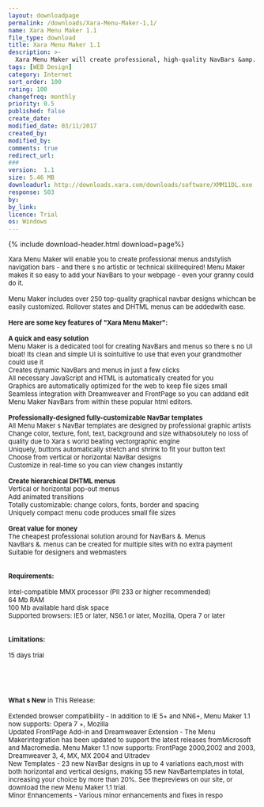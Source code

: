 ```yaml
---
layout: downloadpage
permalink: /downloads/Xara-Menu-Maker-1,1/
name: Xara Menu Maker 1.1
file_type: download
title: Xara Menu Maker 1.1
description: >-
  Xara Menu Maker will create professional, high-quality NavBars &amp. DHTML menus at the click of a button
tags: [WEB Design]
category: Internet
sort_order: 100
rating: 100
changefreq: monthly
priority: 0.5
published: false
create_date: 
modified_date: 03/11/2017
created_by: 
modified_by: 
comments: true
redirect_url: 
### 
version:  1.1
size: 5.46 MB
downloadurl: http://downloads.xara.com/downloads/software/XMM11DL.exe
response: 503
by: 
by_link: 
licence: Trial 
os: Windows
---
```


{% include download-header.html download=page%}

<p style="fix-download-text !important">
<p><font size="2"><p>Xara Menu Maker will enable you to create professional menus andstylish navigation bars - and there s no artistic or technical skillrequired! Menu Maker makes it so easy to add your NavBars to your webpage - even your granny could do it.<br />
<br />
Menu Maker includes over 250 top-quality graphical navbar designs whichcan be easily customized. Rollover states and DHTML menus can be addedwith ease.<br />
<br />
<span><strong>Here are some key features of "Xara Menu Maker":</strong></span><br />
<br />
<strong>A quick and easy solution</strong> <br />
Menu Maker is a dedicated tool for creating NavBars and menus so there s no UI bloat! Its clean and simple UI is sointuitive to use that even your grandmother could use it <br />
Creates dynamic NavBars and menus in just a few clicks <br />
All necessary JavaScript and HTML is automatically created for you <br />
Graphics are automatically optimized for the web to keep file sizes small <br />
Seamless integration with Dreamweaver and FrontPage so you can addand edit Menu Maker NavBars from within these popular html editors. <br />
<br />
<strong>Professionally-designed fully-customizable NavBar templates</strong> <br />
All Menu Maker s NavBar templates are designed by professional graphic artists <br />
Change color, texture, font, text, background and size withabsolutely no loss of quality due to Xara s world beating vectorgraphic engine <br />
Uniquely, buttons automatically stretch and shrink to fit your button text <br />
Choose from vertical or horizontal NavBar designs <br />
Customize in real-time so you can view changes instantly <br />
<br />
<strong>Create hierarchical DHTML menus</strong> <br />
Vertical or horizontal pop-out menus <br />
Add animated transitions <br />
Totally customizable: change colors, fonts, border and spacing <br />
Uniquely compact menu code produces small file sizes<br />
<br />
<strong>Great value for money</strong> <br />
The cheapest professional solution around for NavBars &amp;. Menus <br />
NavBars &amp;. menus can be created for multiple sites with no extra payment <br />
Suitable for designers and webmasters<br />
<br />
<br />
<span><strong>Requirements:</strong></span><br />
<br />
Intel-compatible MMX processor (PII 233 or higher recommended) <br />
64 Mb RAM <br />
100 Mb available hard disk space <br />
Supported browsers: IE5 or later, NS6.1 or later, Mozilla, Opera 7 or later <br />
<br />
<br />
<span><strong>Limitations:</strong></span><br />
<br />
15 days trial</p>
<!-- google_ad_section_end -->
<p>&#160;</p>
<div class="celltext_big"><br />
<br />
<strong>What s New</strong> in This Release:<br />
<br />
Extended browser compatibility - In addition to IE 5+ and NN6+, Menu Maker 1.1 now supports: Opera 7 +, Mozilla <br />
Updated FrontPage Add-in and Dreamweaver Extension - The Menu Makerintegration has been updated to support the latest releases fromMicrosoft and Macromedia. Menu Maker 1.1 now supports: FrontPage 2000,2002 and 2003, Dreamweaver 3, 4, MX, MX 2004 and Ultradev<br />
New Templates - 23 new NavBar designs in up to 4 variations each,most with both horizontal and vertical designs, making 55 new NavBartemplates in total, increasing your choice by more than 20%. See thepreviews on our site, or download the new Menu Maker 1.1 trial. <br />
Minor Enhancements - Various minor enhancements and fixes in respo</div></p></p>
